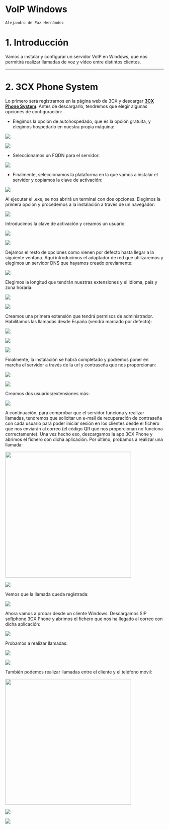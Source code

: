 # VoIP Windows

```
Alejandro de Paz Hernández
```

# 1. Introducción

Vamos a instalar y configurar un servidor VoIP en Windows, que nos permitirá realizar llamadas de voz y vídeo entre distintos clientes.

---

# 2. 3CX Phone System

Lo primero será registrarnos en la página web de 3CX y descargar **[3CX Phone System](https://www.3cx.com/phone-system/)**. Antes de descargarlo, tendremos que elegir algunas opciones de configuración:

* Elegimos la opción de autohospedado, que es la opción gratuita, y elegimos hospedarlo en nuestra propia máquina:

![](img/1.png)

![](img/2.png)

* Seleccionamos un FQDN para el servidor:

![](img/3.png)

* Finalmente, seleccionamos la plataforma en la que vamos a instalar el servidor y copiamos la clave de activación:

![](img/4.png)

Al ejecutar el .exe, se nos abrirá un terminal con dos opciones. Elegimos la primera opción y procedemos a la instalación a través de un navegador:

![](img/5.png)

Introducimos la clave de activación y creamos un usuario:

![](img/6.png)

![](img/7.png)

Dejamos el resto de opciones como vienen por defecto hasta llegar a la siguiente ventana. Aquí introducimos el adaptador de red que utilizaremos y elegimos un servidor DNS que hayamos creado previamente:

![](img/20.png)

Elegimos la longitud que tendrán nuestras extensiones y el idioma, país y zona horaria:

![](img/12.png)

![](img/13.png)

Creamos una primera extensión que tendrá permisos de administrador. Habilitamos las llamadas desde España (vendrá marcado por defecto):

![](img/14.png)

![](img/15.png)

![](img/16.png)

Finalmente, la instalación se habrá completado y podremos poner en marcha el servidor a través de la url y contraseña que nos proporcionan:

![](img/17.png)

![](img/18.png)

Creamos dos usuarios/extensiones más:

![](img/19.png)

A continuación, para comprobar que el servidor funciona y realizar llamadas, tendremos que solicitar un e-mail de recuperación de contraseña con cada usuario para poder iniciar sesión en los clientes desde el fichero que nos enviarán al correo (el código QR que nos proporcionan no funciona correctamente). Una vez hecho eso, descargamos la app 3CX Phone y abrimos el fichero con dicha aplicación. Por último, probamos a realizar una llamada:

<img src="img/30.png" width="400px"></img>

![](img/21.png)

Vemos que la llamada queda registrada:

![](img/22.png)

Ahora vamos a probar desde un cliente Windows. Descargamos SIP softphone 3CX Phone y abrimos el fichero que nos ha llegado al correo con dicha aplicación:

![](img/24.png)

Probamos a realizar llamadas:

![](img/25.png)

![](img/26.png)

También podemos realizar llamadas entre el cliente y el teléfono móvil:

<img src="img/31.png" width="400px"></img>

![](img/28.png)

![](img/29.png)





